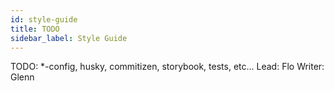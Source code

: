 ```yaml
---
id: style-guide
title: TODO
sidebar_label: Style Guide
---
```


TODO: *-config, husky, commitizen, storybook, tests, etc...
Lead: Flo
Writer: Glenn
